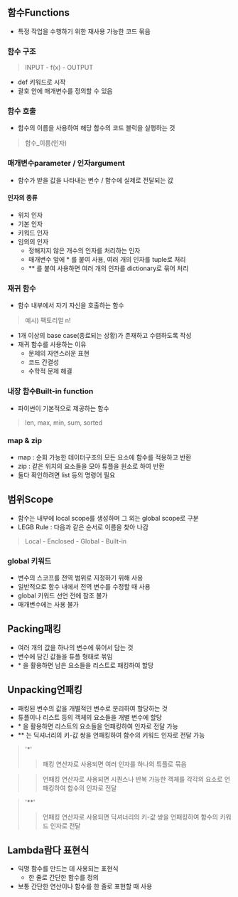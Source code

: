 ## 함수Functions
- 특정 작업을 수행하기 위한 재사용 가능한 코드 묶음

### 함수 구조
> INPUT - f(x) - OUTPUT
- def 키워드로 시작
- 괄호 안에 매개변수를 정의할 수 있음

### 함수 호출
- 함수의 이름을 사용하여 해당 함수의 코드 블럭을 실행하는 것
> 함수_이름(인자)

### 매개변수parameter / 인자argument
- 함수가 받을 값을 나타내는 변수 / 함수에 실제로 전달되는 값

#### 인자의 종류
- 위치 인자
- 기본 인자
- 키워드 인자
- 임의의 인자
    - 정해지지 않은 개수의 인자를 처리하는 인자
    - 매개변수 앞에 * 를 붙여 사용, 여러 개의 인자를 tuple로 처리
    - ** 를 붙여 사용하면 여러 개의 인자를 dictionary로 묶어 처리

### 재귀 함수
- 함수 내부에서 자기 자신을 호출하는 함수
> 예시) 팩토리얼 n!
- 1개 이상의 base case(종료되는 상황)가 존재하고 수렴하도록 작성
- 재귀 함수를 사용하는 이유
    - 문제의 자연스러운 표현
    - 코드 간결성
    - 수학적 문제 해결

### 내장 함수Built-in function
- 파이썬이 기본적으로 제공하는 함수
> len, max, min, sum, sorted

### map & zip
- map : 순회 가능한 데이터구조의 모든 요소에 함수를 적용하고 반환
- zip : 같은 위치의 요소들을 모아 튜플을 원소로 하여 반환
- 둘다 확인하려면 list 등의 명령어 필요

## 범위Scope
- 함수는 내부에 local scope를 생성하며 그 외는 global scope로 구분
- LEGB Rule : 다음과 같은 순서로 이름을 찾아 나감
> Local - Enclosed - Global - Built-in

### global 키워드
- 변수의 스코프를 전역 범위로 지정하기 위해 사용
- 일반적으로 함수 내에서 전역 변수를 수정할 때 사용
- global 키워드 선언 전에 참조 불가
- 매개변수에는 사용 불가

## Packing패킹
- 여러 개의 값을 하나의 변수에 묶어서 담는 것
- 변수에 담긴 값들을 튜플 형태로 묶임
- \* 을 활용하면 남은 요소들을 리스트로 패킹하여 할당

## Unpacking언패킹
- 패킹된 변수의 값을 개별적인 변수로 분리하여 할당하는 것
- 튜플이나 리스트 등의 객체의 요소들을 개별 변수에 할당
- \* 을 활용하면 리스트의 요소들을 언패킹하여 인자로 전달 가능
- ** 는 딕셔너리의 키-값 쌍을 언패킹하여 함수의 키워드 인자로 전달 가능
> '*'
>> 패킹 연산자로 사용되면 여러 인자를 하나의 튜플로 묶음

>> 언패킹 연산자로 사용되면 시퀀스나 반복 가능한 객체를 각각의 요소로 언패킹하여 함수의 인자로 전달

> '**'
>> 언패킹 연산자로 사용되면 딕셔너리의 키-값 쌍을 언패킹하여 함수의 키워드 인자로 전달

## Lambda람다 표현식
- 익명 함수를 만드는 데 사용되는 표현식
    - 한 줄로 간단한 함수를 정의
- 보통 간단한 연산이나 함수를 한 줄로 표현할 때 사용